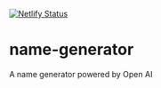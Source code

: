 [![Netlify Status](https://api.netlify.com/api/v1/badges/783ba2b3-e2a0-473e-9e72-d95fd3f83b48/deploy-status)](https://app.netlify.com/sites/benevolent-cascaron-191e3d/deploys)
# name-generator
A name generator powered by Open AI
